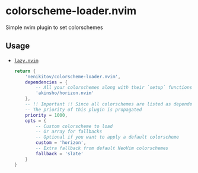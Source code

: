 # colorscheme-loader.nvim

Simple nvim plugin to set colorschemes

## Usage

- [`lazy.nvim`](https://github.com/folke/lazy.nvim)
    ```lua
    return {
        'nenikitov/colorscheme-loader.nvim',
        dependencies = {
            -- All your colorschemes along with their `setup` functions (if needed) go here
            'akinsho/horizon.nvim'
        },
        -- !! Important !! Since all colorschemes are listed as dependencies
        -- The priority of this plugin is propagated
        priority = 1000,
        opts = {
            -- Custom colorscheme to load
            -- Or array for fallbacks
            -- Optional if you want to apply a default colorscheme
            custom = 'horizon',
            -- Extra fallback from default NeoVim colorschemes
            fallback = 'slate'
        }
    }
    ```
